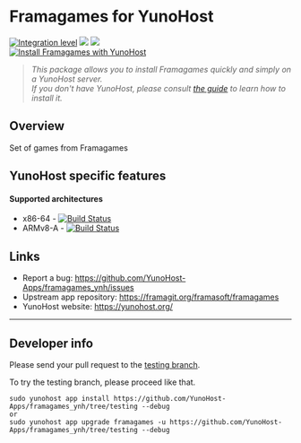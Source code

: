 # Framagames for YunoHost

[![Integration level](https://dash.yunohost.org/integration/framagames.svg)](https://dash.yunohost.org/appci/app/framagames) ![](https://ci-apps.yunohost.org/ci/badges/framagames.status.svg) ![](https://ci-apps.yunohost.org/ci/badges/framagames.maintain.svg)  
[![Install Framagames with YunoHost](https://install-app.yunohost.org/install-with-yunohost.svg)](https://install-app.yunohost.org/?app=framagames)

> *This package allows you to install Framagames quickly and simply on a YunoHost server.  
If you don't have YunoHost, please consult [the guide](https://yunohost.org/#/install) to learn how to install it.*

## Overview
Set of games from Framagames

## YunoHost specific features

#### Supported architectures

* x86-64 - [![Build Status](https://ci-apps.yunohost.org/ci/logs/framagames%20%28Apps%29.svg)](https://ci-apps.yunohost.org/ci/apps/framagames/)
* ARMv8-A - [![Build Status](https://ci-apps-arm.yunohost.org/ci/logs/framagames%20%28Apps%29.svg)](https://ci-apps-arm.yunohost.org/ci/apps/framagames/)

## Links

 * Report a bug: https://github.com/YunoHost-Apps/framagames_ynh/issues
 * Upstream app repository: https://framagit.org/framasoft/framagames
 * YunoHost website: https://yunohost.org/

---

## Developer info

Please send your pull request to the [testing branch](https://github.com/YunoHost-Apps/framagames_ynh/tree/testing).

To try the testing branch, please proceed like that.
```
sudo yunohost app install https://github.com/YunoHost-Apps/framagames_ynh/tree/testing --debug
or
sudo yunohost app upgrade framagames -u https://github.com/YunoHost-Apps/framagames_ynh/tree/testing --debug
```
